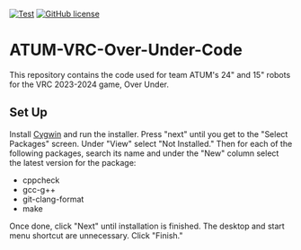 [![Test](https://github.com/The-ATU-Robotics-Club/ATUM-VRC-Over-Under-Code/actions/workflows/test.yml/badge.svg)](https://github.com/The-ATU-Robotics-Club/ATUM-VRC-Over-Under-Code/actions/workflows/test.yml)
[![GitHub
license](https://img.shields.io/badge/C%2B%2B-20-blue)](https://en.cppreference.com/w/cpp/compiler_support#cpp20)
# ATUM-VRC-Over-Under-Code
This repository contains the code used for team ATUM's 24" and 15" robots for
the VRC 2023-2024 game, Over Under.

## Set Up
Install [Cygwin](https://www.cygwin.com/install.html) and run the installer.
Press "next" until you get to the "Select Packages" screen. Under "View" select
"Not Installed." Then for each of the following packages, search its name and
under the "New" column select the latest version for the package:
 * cppcheck
 * gcc-g++
 * git-clang-format
 * make

Once done, click "Next" until installation is finished. The desktop and start
menu shortcut are unnecessary. Click "Finish."
